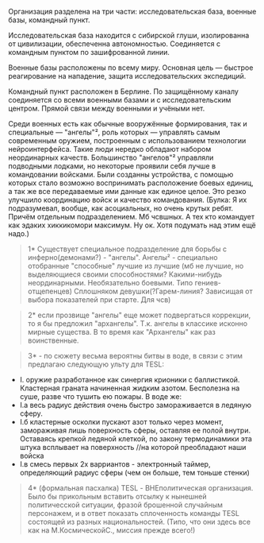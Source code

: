 Организация разделена на три части: исследовательская база, военные базы, командный пункт.

Исследовательская база находится с сибирской глуши, изолированна от цивилизации, обеспеченна автономностью. Соединяется с командным пунктом по зашифрованной линии.

Военные базы расположены по всему миру. Основная цель — быстрое реагирование на нападение, защита исследовательских экспедиций.

Командный пункт расположен в Берлине. По защищённому каналу соединяется со всеми военными базами и с исследовательским центром. Прямой связи между военными и учёными нет.

Среди военных есть как обычные вооружённые формирования, так и специальные — "ангелы"², роль которых — управлять самым современным оружием, построенным с использованием технологии нейроинтерфейса. Такие люди нередко обладают набором неординарных качеств. Большинство "ангелов"² управляли подводными лодками, но некоторые проявили себя лучше в командовании войсками. Были созданны устройства, с помощью которых стало возможно воспринимать расположение боевых единиц, а так же все передаваемые ими данные как единое целое. Это резко улучшило координацию войск и качество командования. 
(Булка: Я их подразумевал, вообще, как асоциальных, но очень крутых ребят. Причём отдельным подразделением. Мб чсвшных. А тех кто командует как эдаких хиккикомори максимум. Ну ок. Хотя подумать над этим ещё надо.)

>1* Существует специальное подразделение для борьбы с инферно(демонами?) - "ангелы". Ангелы² - специально отобранные "способные" лучшие из лучшие (мб не лучшие, но выделяющиеся своими способностями? Какими-нибудь неординарными. Необязательно боевыми. Типо гениев-отщепенцев) Сплошняком девушки(?Гарем-линия? Зависищая от выбора показателей при старте. Для чсв)

>2* если прозвище "ангелы" еще может подвергаться коррекции, то я бы предложил "архангелы". Т.к. ангелы в классике исконно мирные существа. В то время как "Архангелы" как раз воинственные.

>3* - по сюжету весьма вероятны битвы в воде, в связи с этим предлагаю следующую ульту для TESL:
- I. оружие разработанное как синергия крионики с баллистикой. Кластерная граната начиненная жидким азотом. Бесполезна на суше, разве что тушить ею пожары. В воде же:
- I.а весь радиус действия очень быстро замораживается в ледяную сферу.
- I.б кластерные осколки пускают азот только через момент, замораживая лишь поверхность сферы, оставляя ее полой внутри. Оставаясь крепкой ледяной клеткой, по закону термодинамики эта штука всплывает на поверхность //на которой преобладают наши войска
- I.в смесь первых 2х варриантов - электронный таймер, определяющий радиус сферы (чем он больше, тем тоньше стенки)

>4* (формальная пасхалка) TESL - ВНЕполитическая организация. Было бы прикольным вставить отсылку к нынешней политичесской ситуации, фразой брошенной случайным персонажем, и в ответ показать сплоченность команды TESL состоящей из разных национальностей. (Типо, что они здесь все как на М.КосмическойС., миссия прежде всего!)
